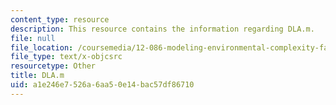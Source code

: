 ```yaml
---
content_type: resource
description: This resource contains the information regarding DLA.m.
file: null
file_location: /coursemedia/12-086-modeling-environmental-complexity-fall-2014/a1e246e7526a6aa50e14bac57df86710_DLA.m
file_type: text/x-objcsrc
resourcetype: Other
title: DLA.m
uid: a1e246e7-526a-6aa5-0e14-bac57df86710
---
```

